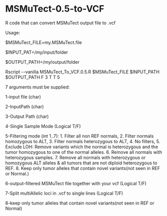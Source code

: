 # MSMuTect-0.5-to-VCF
R code that can convert MSMuTect output file to .vcf

Usage:

$MSMuTect_FILE=my.MSMuTect.file

$INPUT_PAT=/my/input/folder

$OUTPUT_PATH=/my/output/folder

Rscript --vanilla MSMuTect_To_VCF.0.5.R $MSMuTect_FILE $INPUT_PATH $OUTPUT_PATH F 3 T T 5


7 arguments must be supplied:

1-input file (char)

2-InputPath (char)

3-Output Path (char)

4-Single Sample Mode (Logical T/F)

5-Filtering mode (int 1..7):
                            1. Filter all non REF normals,
                            2. Filter normals homozygous to ALT,
                            3. Filter normals heterozygous to ALT,
                            4. No filters,
                            5. Exclude LOH: Remove variants which the normal is heterozygous and the tumor homozygous to one of the normal alleles.
                            6. Remove all normals with heterozygous samples.
                            7. Remove all normals with heterozygous or homozygous ALT alleles & all tumors that are not diploid heterozygous to REF.
                            8. Keep only tumor alleles that contain novel variants(not seen in REF or Normal.)
                            
6-output-filtered MSMuTect file together with your vcf (Logical T/F)

7-Split multiAllelic loci in .vcf to single lines (Logical T/F)

8-keep only tumor alleles that contain novel variants(not seen in REF or Normal)
